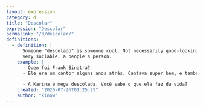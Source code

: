 ```yaml
---
layout: expression
category: d
title: "Descolar"
expression: "Descolar"
permalink: "/d/descolar/"
definitions:
  - definition: |
      Someone "descolado" is someone cool. Not necessarily good-looking, but a person that is
      very sociable, a people's person.
    example: |
      - Quem foi Frank Sinatra?
      - Ele era um cantor alguns anos atrás. Cantava super bem, e também era super **descolado**.
      
      - A Karina é mega descolada. Você sabe o que ela faz da vida?
    created: "2020-07-26T01:25:25"
    author: "kinow"
---
```

